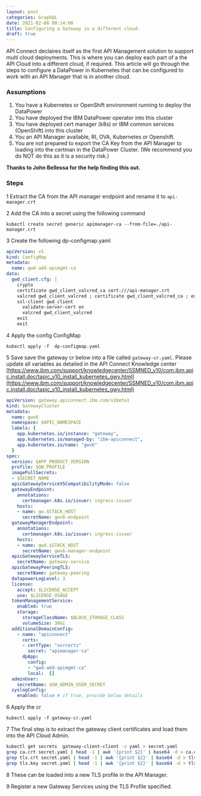 ```yaml
---
layout: post
categories: GraphQL
date: 2021-02-08 00:14:00
title: Configuring a Gateway in a different cloud.
draft: true
---
```


API Connect declaires itself as the first API Management solution to support multi cloud deployments. This is where you can deploy each part of a the API Cloud into a different cloud, if required. This article will go through the steps to configure a DataPower in Kubernetes that can be configured to work with an API Manager that is in another cloud.

<!--more-->
### Assumptions
1. You have a Kubernetes or OpenShift environment running to deploy the DataPower
2. You have deployed the IBM DataPower operator into this cluster
3. You have deployed cert manager (k8s) or IBM common services (OpenShift) into this cluster
4. You an API Manager available, RI, OVA, Kubernetes or Openshift.
5. You are not prepared to export the CA Key from the API Manager to loading into the certman in the DataPower Cluster. (We recommend you do NOT do this as it is a security risk.)

**Thanks to John Bellessa for the help finding this out.**

### Steps

1 Extract the CA from the API manager endpoint and rename it to `api-manager.crt`

2 Add the CA into a secret using the following command

`kubectl create secret generic apimanager-ca --from-file=./api-manager.crt`

3 Create the following dp-configmap.yaml
```yaml
apiVersion: v1
kind: ConfigMap
metadata:
  name: gwd-add-apimgmt-ca
data:
  gwd_client.cfg: |
    crypto
    certificate gwd_client_valcred_ca cert:///api-manager.crt
    valcred gwd_client_valcred ; certificate gwd_client_valcred_ca ; exit
    ssl-client gwd_client
      validate-server-cert on
      valcred gwd_client_valcred
    exit
    exit
```

4 Apply the config ConfigMap

`kubectl apply -f  dp-configmap.yaml`

5 Save save the gateway cr below into a file called `gateway-cr.yaml`. Please update all variables as detailed in the API Connect Knowledge center [https://www.ibm.com/support/knowledgecenter/SSMNED_v10/com.ibm.apic.install.doc/tapic_v10_install_kubernetes_gwy.html](https://www.ibm.com/support/knowledgecenter/SSMNED_v10/com.ibm.apic.install.doc/tapic_v10_install_kubernetes_gwy.html)
```yaml
apiVersion: gateway.apiconnect.ibm.com/v1beta1
kind: GatewayCluster
metadata:
  name: gwv6
  namespace: $APIC_NAMESPACE
  labels: {
    app.kubernetes.io/instance: "gateway",
    app.kubernetes.io/managed-by: "ibm-apiconnect",
    app.kubernetes.io/name: "gwv6"
  }
spec:
  version: $APP_PRODUCT_VERSION
  profile: $GW_PROFILE
  imagePullSecrets:
  - $SECRET_NAME
  apicGatewayServiceV5CompatibilityMode: false
  gatewayEndpoint:
    annotations:
      certmanager.k8s.io/issuer: ingress-issuer
    hosts:
    - name: gw.$STACK_HOST
      secretName: gwv6-endpoint
  gatewayManagerEndpoint:
    annotations:
      certmanager.k8s.io/issuer: ingress-issuer
    hosts:
    - name: gwd.$STACK_HOST
      secretName: gwv6-manager-endpoint
  apicGatewayServiceTLS:
    secretName: gateway-service
  apicGatewayPeeringTLS:
    secretName: gateway-peering
  datapowerLogLevel: 3
  license:
    accept: $LICENSE_ACCEPT
    use: $LICENSE_USAGE
  tokenManagementService:
    enabled: true
    storage:
      storageClassName: $BLOCK_STORAGE_CLASS
      volumeSize: 30Gi
  additionalDomainConfig:
    - name: "apiconnect"
      certs:
      - certType: "usrcerts"
        secret: "apimanager-ca"
      dpApp:
        config:
        - "gwd-add-apimgmt-ca"
        local:  []
  adminUser:
    secretName: $GW_ADMIN_USER_SECRET
  syslogConfig:
    enabled: false # if true, provide below details
```

6 Apply the cr

`kubectl apply -f gateway-cr.yaml`


7 The final step is to extract the gateway client certificates and load them into the API Cloud Admin.
```bash
kubectl get secrets  gateway-client-client -o yaml > secret.yaml
grep ca.crt secret.yaml | head -1 | awk '{print $2}' | base64 -d > ca.crt
grep tls.crt secret.yaml | head -1 | awk '{print $2}' | base64 -d > tls.crt
grep tls.key secret.yaml | head -1 | awk '{print $2}' | base64 -d > tls.key
```

8 These can be loaded into a new TLS profile in the API Manager.

9 Register a new Gateway Services using the TLS Profile specified.
